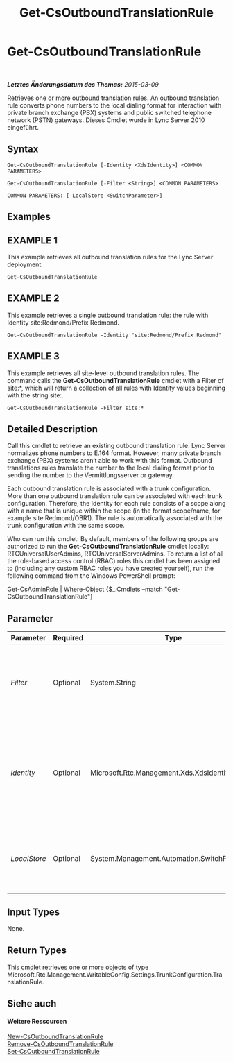 ﻿---
title: Get-CsOutboundTranslationRule
TOCTitle: Get-CsOutboundTranslationRule
ms:assetid: 0564df17-dcca-44e1-9341-15521e0fa14b
ms:mtpsurl: https://technet.microsoft.com/de-de/library/Gg398104(v=OCS.15)
ms:contentKeyID: 49293045
ms.date: 05/19/2016
mtps_version: v=OCS.15
ms.translationtype: HT
---

# Get-CsOutboundTranslationRule

 

_**Letztes Änderungsdatum des Themas:** 2015-03-09_

Retrieves one or more outbound translation rules. An outbound translation rule converts phone numbers to the local dialing format for interaction with private branch exchange (PBX) systems and public switched telephone network (PSTN) gateways. Dieses Cmdlet wurde in Lync Server 2010 eingeführt.

## Syntax

    Get-CsOutboundTranslationRule [-Identity <XdsIdentity>] <COMMON PARAMETERS>

    Get-CsOutboundTranslationRule [-Filter <String>] <COMMON PARAMETERS>

    COMMON PARAMETERS: [-LocalStore <SwitchParameter>]

## Examples

## EXAMPLE 1

This example retrieves all outbound translation rules for the Lync Server deployment.

    Get-CsOutboundTranslationRule

## EXAMPLE 2

This example retrieves a single outbound translation rule: the rule with Identity site:Redmond/Prefix Redmond.

    Get-CsOutboundTranslationRule -Identity "site:Redmond/Prefix Redmond"

## EXAMPLE 3

This example retrieves all site-level outbound translation rules. The command calls the **Get-CsOutboundTranslationRule** cmdlet with a Filter of site:\*, which will return a collection of all rules with Identity values beginning with the string site:.

    Get-CsOutboundTranslationRule -Filter site:*

## Detailed Description

Call this cmdlet to retrieve an existing outbound translation rule. Lync Server normalizes phone numbers to E.164 format. However, many private branch exchange (PBX) systems aren’t able to work with this format. Outbound translations rules translate the number to the local dialing format prior to sending the number to the Vermittlungsserver or gateway.

Each outbound translation rule is associated with a trunk configuration. More than one outbound translation rule can be associated with each trunk configuration. Therefore, the Identity for each rule consists of a scope along with a name that is unique within the scope (in the format scope/name, for example site:Redmond/OBR1). The rule is automatically associated with the trunk configuration with the same scope.

Who can run this cmdlet: By default, members of the following groups are authorized to run the **Get-CsOutboundTranslationRule** cmdlet locally: RTCUniversalUserAdmins, RTCUniversalServerAdmins. To return a list of all the role-based access control (RBAC) roles this cmdlet has been assigned to (including any custom RBAC roles you have created yourself), run the following command from the Windows PowerShell prompt:

Get-CsAdminRole | Where-Object {$\_.Cmdlets –match "Get-CsOutboundTranslationRule"}

## Parameter


<table>
<colgroup>
<col style="width: 25%" />
<col style="width: 25%" />
<col style="width: 25%" />
<col style="width: 25%" />
</colgroup>
<thead>
<tr class="header">
<th>Parameter</th>
<th>Required</th>
<th>Type</th>
<th>Description</th>
</tr>
</thead>
<tbody>
<tr class="odd">
<td><p><em>Filter</em></p></td>
<td><p>Optional</p></td>
<td><p>System.String</p></td>
<td><p>Performs a wildcard search on Identity that allows you to narrow down your results to only those outbound translation rules whose identities match the given wildcard string.</p></td>
</tr>
<tr class="even">
<td><p><em>Identity</em></p></td>
<td><p>Optional</p></td>
<td><p>Microsoft.Rtc.Management.Xds.XdsIdentity</p></td>
<td><p>The unique identifier for the outbound translation rule you want to retrieve. The Identity consists of the scope followed by a unique name within each scope (for example, site:Redmond/OutboundRule1). Specifying a value for Identity will return at most one outbound translation rule.</p></td>
</tr>
<tr class="odd">
<td><p><em>LocalStore</em></p></td>
<td><p>Optional</p></td>
<td><p>System.Management.Automation.SwitchParameter</p></td>
<td><p>Retrieves the outbound translation rule from the local replica of the zentralen Verwaltungsspeicher, rather than the zentralen Verwaltungsspeicher itself.</p></td>
</tr>
</tbody>
</table>


## Input Types

None.

## Return Types

This cmdlet retrieves one or more objects of type Microsoft.Rtc.Management.WritableConfig.Settings.TrunkConfiguration.TranslationRule.

## Siehe auch

#### Weitere Ressourcen

[New-CsOutboundTranslationRule](new-csoutboundtranslationrule.md)  
[Remove-CsOutboundTranslationRule](remove-csoutboundtranslationrule.md)  
[Set-CsOutboundTranslationRule](set-csoutboundtranslationrule.md)

